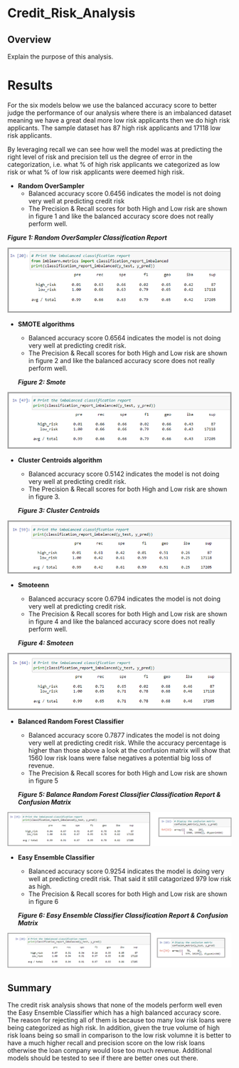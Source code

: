 # Credit_Risk_Analysis

## Overview

Explain the purpose of this analysis.

# Results

For the six models below we use the balanced accuracy score to better judge the performance of our analysis where there is an imbalanced dataset meaning we have a great deal more low risk applicants then we do high risk applicants.  The sample dataset has 87 high risk applicants and 17118 low risk applicants.

By leveraging recall we can see how well the model was at predicting the right level of risk and precision tell us the degree of error in the categorization, i.e. what % of high risk applicants we categorized as low risk or what % of low risk applicants were deemed high risk.

- **Random OverSampler**
  - Balanced accuracy score 0.6456 indicates the model is not doing very well at predicting credit risk
  - The Precision & Recall scores for both High and Low risk are shown in figure 1 and like the balanced accuracy score does not really perform well. 
 

**_Figure 1: Random OverSampler Classification Report_**

![RandomOverSampler](/images/Naive_Random_Oversampling_Classification_Report.png)

- **SMOTE algorithms**
  - Balanced accuracy score 0.6564 indicates the model is not doing very well at predicting credit risk.
  - The Precision & Recall scores for both High and Low risk are shown in figure 2 and like the balanced accuracy score does not really perform well.

  **_Figure 2: Smote_**

![Smote](/images/Smote_Oversampling_Classification_Report.png)

- **Cluster Centroids algorithm**
  - Balanced accuracy score 0.5142 indicates the model is not doing very well at predicting credit risk.
  - The Precision & Recall scores for both High and Low risk are shown in figure 3.

  **_Figure 3: Cluster Centroids_**

![Cluster Centroids](/images/undersampling_Classification_Report.png)

- **Smoteenn**
  - Balanced accuracy score 0.6794 indicates the model is not doing very well at predicting credit risk.
  - The Precision & Recall scores for both High and Low risk are shown in figure 4 and like the balanced accuracy score does not really perform well.

  **_Figure 4: Smoteen_**

![Smoteenn](/images/combination_over_under_Classification_Report.png)

- **Balanced Random Forest Classifier**
  - Balanced accuracy score 0.7877 indicates the model is not doing very well at predicting credit risk.  While the accuracy percentage is higher than those above a look at the confusion matrix will show that 1560 low risk loans were false negatives a potential big loss of revenue.
  - The Precision & Recall scores for both High and Low risk are shown in figure 5 

  **_Figure 5: Balance Random Forest Classifier Classification Report & Confusion Matrix_**

![Balanced Random](/images/Balanced_Random_Forest_Classification_Report.png)

- **Easy Ensemble Classifier**
  - Balanced accuracy score 0.9254 indicates the model is doing very well at predicting credit risk.  That said it still catagorized 979 low risk as high.
  - The Precision & Recall scores for both High and Low risk are shown in figure 6
  
  **_Figure 6: Easy Ensemble Classifier Classification Report & Confusion Matrix_**

![Easy Ensemble](/images/Easy_Ensemble_Classification_Report.png)

## Summary

The credit risk analysis shows that none of the models perform well even the Easy Ensemble Classifier which has a high balanced accuracy score. The reason for rejecting all of them is because too many low risk loans were being categorized as high risk.  In addition, given the true volume of high risk loans being so small in comparison to the low risk volumne it is better to have a much higher recall and precision score on the low risk loans otherwise the loan company would lose too much revenue.  Additional models should be tested to see if there are better ones out there.

